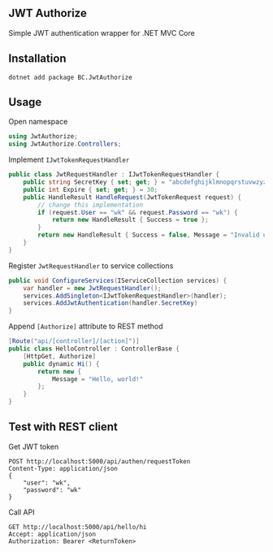 ## JWT Authorize

Simple JWT authentication wrapper for .NET MVC Core

## Installation

```
dotnet add package BC.JwtAuthorize
```

## Usage

Open namespace

```csharp
using JwtAuthorize;
using JwtAuthorize.Controllers;
```

Implement `IJwtTokenRequestHandler`

```csharp
public class JwtRequestHandler : IJwtTokenRequestHandler {
    public string SecretKey { set; get; } = "abcdefghijklmnopqrstuvwzyz";
    public int Expire { set; get; } = 30;
    public HandleResult HandleRequest(JwtTokenRequest request) {
        // change this implementation
        if (request.User == "wk" && request.Password == "wk") {
            return new HandleResult { Success = true };
        }
        return new HandleResult { Success = false, Message = "Invalid user / password" };
    }
}
```

Register `JwtRequestHandler` to service collections

```csharp
public void ConfigureServices(IServiceCollection services) {
    var handler = new JwtRequestHandler();
    services.AddSingleton<IJwtTokenRequestHandler>(handler);
    services.AddJwtAuthentication(handler.SecretKey)
}
```

Append `[Authorize]` attribute to REST method

```csharp
[Route("api/[controller]/[action]")]
public class HelloController : ControllerBase {
    [HttpGet, Authorize]
    public dynamic Hi() {
        return new {
            Message = "Hello, world!"
        };
    }
}
```

## Test with REST client

Get JWT token

```
POST http://localhost:5000/api/authen/requestToken
Content-Type: application/json
{ 
    "user": "wk",
    "password": "wk"
}
```

Call API

```
GET http://localhost:5000/api/hello/hi
Accept: application/json
Authorization: Bearer <ReturnToken>
```